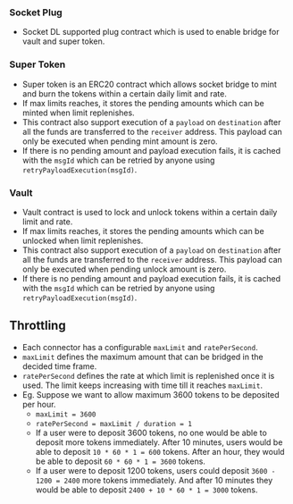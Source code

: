 ### Socket Plug

- Socket DL supported plug contract which is used to enable bridge for vault and super token.

### Super Token

- Super token is an ERC20 contract which allows socket bridge to mint and burn the tokens within a certain daily limit and rate.
- If max limits reaches, it stores the pending amounts which can be minted when limit replenishes.
- This contract also support execution of a `payload` on `destination` after all the funds are transferred to the `receiver` address. This payload can only be executed when pending mint amount is zero.
- If there is no pending amount and payload execution fails, it is cached with the `msgId` which can be retried by anyone using `retryPayloadExecution(msgId)`.

### Vault

- Vault contract is used to lock and unlock tokens within a certain daily limit and rate.
- If max limits reaches, it stores the pending amounts which can be unlocked when limit replenishes.
- This contract also support execution of a `payload` on `destination` after all the funds are transferred to the `receiver` address. This payload can only be executed when pending unlock amount is zero.
- If there is no pending amount and payload execution fails, it is cached with the `msgId` which can be retried by anyone using `retryPayloadExecution(msgId)`.

## Throttling

- Each connector has a configurable `maxLimit` and `ratePerSecond`.
- `maxLimit` defines the maximum amount that can be bridged in the decided time frame.
- `ratePerSecond` defines the rate at which limit is replenished once it is used. The limit keeps increasing with time till it reaches `maxLimit`.
- Eg. Suppose we want to allow maximum 3600 tokens to be deposited per hour.
  - `maxLimit = 3600`
  - `ratePerSecond = maxLimit / duration = 1`
  - If a user were to deposit 3600 tokens, no one would be able to deposit more tokens immediately.
    After 10 minutes, users would be able to deposit `10 * 60 * 1 = 600` tokens.
    After an hour, they would be able to deposit `60 * 60 * 1 = 3600` tokens.
  - If a user were to deposit 1200 tokens, users could deposit `3600 - 1200 = 2400` more tokens immediately.
    And after 10 minutes they would be able to deposit `2400 + 10 * 60 * 1 = 3000` tokens.
